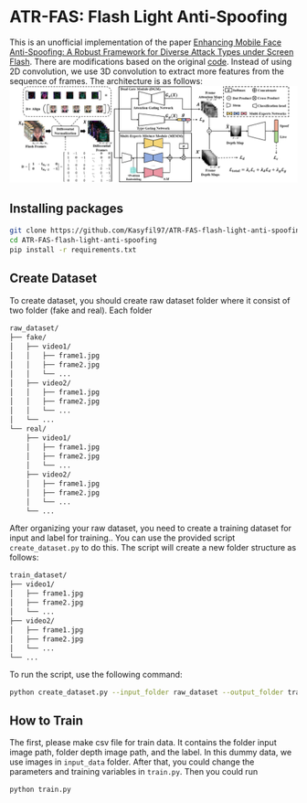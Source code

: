 # ATR-FAS: Flash Light Anti-Spoofing
This is an unofficial implementation of the paper [Enhancing Mobile Face Anti-Spoofing: A Robust Framework for Diverse Attack Types under Screen Flash](https://arxiv.org/abs/2308.15346). There are modifications based on the original [code](https://github.com/Chaochao-Lin/ATR-FAS). Instead of using 2D convolution, we use 3D convolution to extract more features from the sequence of frames. The architecture is as follows:
![fig2](https://github.com/Chaochao-Lin/ATR-FAS/blob/main/imgs/fig2.png)

## Installing packages
```bash
git clone https://github.com/Kasyfil97/ATR-FAS-flash-light-anti-spoofing.git
cd ATR-FAS-flash-light-anti-spoofing
pip install -r requirements.txt
```

## Create Dataset
To create dataset, you should create raw dataset folder where it consist of two folder (fake and real). Each folder 
```
raw_dataset/
├── fake/
│   ├── video1/
│   │   ├── frame1.jpg
│   │   ├── frame2.jpg
│   │   └── ...
│   ├── video2/
│   │   ├── frame1.jpg
│   │   ├── frame2.jpg
│   │   └── ...
│   └── ...
└── real/
    ├── video1/
    │   ├── frame1.jpg
    │   ├── frame2.jpg
    │   └── ...
    ├── video2/
    │   ├── frame1.jpg
    │   ├── frame2.jpg
    │   └── ...
    └── ...
```

After organizing your raw dataset, you need to create a training dataset for input and label for training.. You can use the provided script `create_dataset.py` to do this. The script will create a new folder structure as follows:

```
train_dataset/
├── video1/
│   ├── frame1.jpg
│   ├── frame2.jpg
│   └── ...
├── video2/
│   ├── frame1.jpg
│   ├── frame2.jpg
│   └── ...
└── ...
```

To run the script, use the following command:

```bash
python create_dataset.py --input_folder raw_dataset --output_folder train_dataset
```

## How to Train
The first, please make csv file for train data. It contains the folder input image path, folder depth image path, and the label. In this dummy data, we use images in `input_data` folder. After that, you could change the parameters and training variables in  `train.py`. Then you could run
```bash
python train.py
```
